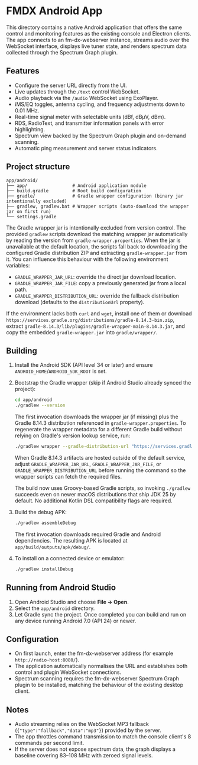 # FMDX Android App

This directory contains a native Android application that offers the same control and monitoring features as the existing console and Electron clients. The app connects to an fm-dx-webserver instance, streams audio over the WebSocket interface, displays live tuner state, and renders spectrum data collected through the Spectrum Graph plugin.

## Features

- Configure the server URL directly from the UI.
- Live updates through the `/text` control WebSocket.
- Audio playback via the `/audio` WebSocket using ExoPlayer.
- iMS/EQ toggles, antenna cycling, and frequency adjustments down to 0.01 MHz.
- Real-time signal meter with selectable units (dBf, dBµV, dBm).
- RDS, RadioText, and transmitter information panels with error highlighting.
- Spectrum view backed by the Spectrum Graph plugin and on-demand scanning.
- Automatic ping measurement and server status indicators.

## Project structure

```
app/android/
├── app/                 # Android application module
├── build.gradle         # Root build configuration
├── gradle/              # Gradle wrapper configuration (binary jar intentionally excluded)
├── gradlew, gradlew.bat # Wrapper scripts (auto-download the wrapper jar on first run)
└── settings.gradle
```

The Gradle wrapper jar is intentionally excluded from version control. The provided `gradlew` scripts download the matching wrapper jar automatically by reading the version from `gradle-wrapper.properties`. When the jar is unavailable at the default location, the scripts fall back to downloading the configured Gradle distribution ZIP and extracting `gradle-wrapper.jar` from it. You can influence this behaviour with the following environment variables:

- `GRADLE_WRAPPER_JAR_URL`: override the direct jar download location.
- `GRADLE_WRAPPER_JAR_FILE`: copy a previously generated jar from a local path.
- `GRADLE_WRAPPER_DISTRIBUTION_URL`: override the fallback distribution download (defaults to the `distributionUrl` property).

If the environment lacks both `curl` and `wget`, install one of them or download `https://services.gradle.org/distributions/gradle-8.14.3-bin.zip`, extract `gradle-8.14.3/lib/plugins/gradle-wrapper-main-8.14.3.jar`, and copy the embedded `gradle-wrapper.jar` into `gradle/wrapper/`.

## Building

1. Install the Android SDK (API level 34 or later) and ensure `ANDROID_HOME`/`ANDROID_SDK_ROOT` is set.
2. Bootstrap the Gradle wrapper (skip if Android Studio already synced the project):

   ```bash
   cd app/android
   ./gradlew --version
   ```

   The first invocation downloads the wrapper jar (if missing) plus the Gradle 8.14.3 distribution referenced in `gradle-wrapper.properties`. To regenerate the wrapper metadata for a different Gradle build without relying on Gradle's version lookup service, run:

   ```bash
   ./gradlew wrapper --gradle-distribution-url "https://services.gradle.org/distributions/gradle-8.14.3-bin.zip"
   ```

   When Gradle 8.14.3 artifacts are hosted outside of the default service, adjust `GRADLE_WRAPPER_JAR_URL`, `GRADLE_WRAPPER_JAR_FILE`, or `GRADLE_WRAPPER_DISTRIBUTION_URL` before running the command so the wrapper scripts can fetch the required files.

   The build now uses Groovy-based Gradle scripts, so invoking `./gradlew` succeeds even on newer macOS distributions that ship JDK 25 by default. No additional Kotlin DSL compatibility flags are required.

3. Build the debug APK:

   ```bash
   ./gradlew assembleDebug
   ```

   The first invocation downloads required Gradle and Android dependencies. The resulting APK is located at `app/build/outputs/apk/debug/`.

4. To install on a connected device or emulator:

   ```bash
   ./gradlew installDebug
   ```

## Running from Android Studio

1. Open Android Studio and choose **File → Open**.
2. Select the `app/android` directory.
3. Let Gradle sync the project. Once completed you can build and run on any device running Android 7.0 (API 24) or newer.

## Configuration

- On first launch, enter the fm-dx-webserver address (for example `http://radio-host:8080/`).
- The application automatically normalises the URL and establishes both control and plugin WebSocket connections.
- Spectrum scanning requires the fm-dx-webserver Spectrum Graph plugin to be installed, matching the behaviour of the existing desktop client.

## Notes

- Audio streaming relies on the WebSocket MP3 fallback (`{"type":"fallback","data":"mp3"}`) provided by the server.
- The app throttles command transmission to match the console client's 8 commands per second limit.
- If the server does not expose spectrum data, the graph displays a baseline covering 83–108 MHz with zeroed signal levels.
